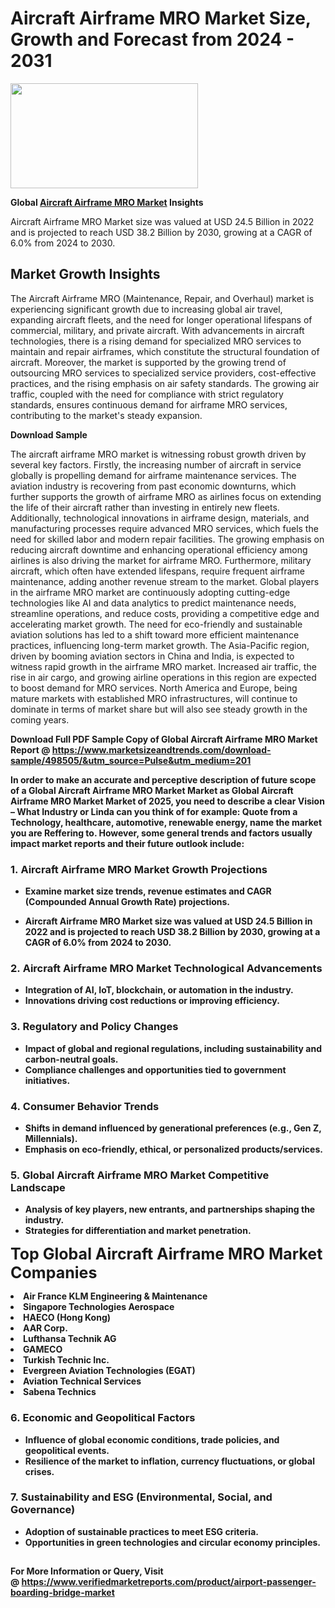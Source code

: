 <H1>Aircraft Airframe MRO Market Size, Growth and Forecast from 2024 - 2031</H1><img class="aligncenter size-medium wp-image-584254" src="https://thirdeyenews.in/wp-content/uploads/2024/09/Global-Market-Research-300x168.jpeg" alt="" width="300" height="168" /><p><strong>Global&nbsp;<a href="https://www.marketsizeandtrends.com/download-sample/498505/&amp;utm_source=Pulse&amp;utm_medium=201">Aircraft Airframe MRO Market</a> Insights</strong></p><p>Aircraft Airframe MRO Market size was valued at USD 24.5 Billion in 2022 and is projected to reach USD 38.2 Billion by 2030, growing at a CAGR of 6.0% from 2024 to 2030.</p><p><h2>Market Growth Insights</h2> <p>The Aircraft Airframe MRO (Maintenance, Repair, and Overhaul) market is experiencing significant growth due to increasing global air travel, expanding aircraft fleets, and the need for longer operational lifespans of commercial, military, and private aircraft. With advancements in aircraft technologies, there is a rising demand for specialized MRO services to maintain and repair airframes, which constitute the structural foundation of aircraft. Moreover, the market is supported by the growing trend of outsourcing MRO services to specialized service providers, cost-effective practices, and the rising emphasis on air safety standards. The growing air traffic, coupled with the need for compliance with strict regulatory standards, ensures continuous demand for airframe MRO services, contributing to the market's steady expansion.</p> <p><strong>Download Sample</strong></p> <p>The aircraft airframe MRO market is witnessing robust growth driven by several key factors. Firstly, the increasing number of aircraft in service globally is propelling demand for airframe maintenance services. The aviation industry is recovering from past economic downturns, which further supports the growth of airframe MRO as airlines focus on extending the life of their aircraft rather than investing in entirely new fleets. Additionally, technological innovations in airframe design, materials, and manufacturing processes require advanced MRO services, which fuels the need for skilled labor and modern repair facilities. The growing emphasis on reducing aircraft downtime and enhancing operational efficiency among airlines is also driving the market for airframe MRO. Furthermore, military aircraft, which often have extended lifespans, require frequent airframe maintenance, adding another revenue stream to the market. Global players in the airframe MRO market are continuously adopting cutting-edge technologies like AI and data analytics to predict maintenance needs, streamline operations, and reduce costs, providing a competitive edge and accelerating market growth. The need for eco-friendly and sustainable aviation solutions has led to a shift toward more efficient maintenance practices, influencing long-term market growth. The Asia-Pacific region, driven by booming aviation sectors in China and India, is expected to witness rapid growth in the airframe MRO market. Increased air traffic, the rise in air cargo, and growing airline operations in this region are expected to boost demand for MRO services. North America and Europe, being mature markets with established MRO infrastructures, will continue to dominate in terms of market share but will also see steady growth in the coming years. <p><strong></p><p><span class=""><strong>Download Full PDF Sample Copy of Global Aircraft Airframe MRO Market Report</strong> @ <a href="https://www.marketsizeandtrends.com/download-sample/498505/&amp;utm_source=Pulse&amp;utm_medium=201" target="_blank">https://www.marketsizeandtrends.com/download-sample/498505/&amp;utm_source=Pulse&amp;utm_medium=201</a></span></p><p>In order to make an accurate and perceptive description of future scope of a Global&nbsp;Aircraft Airframe MRO Market Market as Global&nbsp;Aircraft Airframe MRO Market Market of 2025, you need to describe a clear Vision &ndash; What Industry or Linda can you think of for example: Quote from a Technology, healthcare, automotive, renewable energy, name the market you are Reffering to. However, some general trends and factors usually impact market reports and their future outlook include:</p><h3>1.&nbsp;<strong>Aircraft Airframe MRO Market Growth Projections</strong></h3><ul><li>Examine market size trends, revenue estimates and CAGR (Compounded Annual Growth Rate) projections.</li><li><p>Aircraft Airframe MRO Market size was valued at USD 24.5 Billion in 2022 and is projected to reach USD 38.2 Billion by 2030, growing at a CAGR of 6.0% from 2024 to 2030.</p></li></ul><h3>2.&nbsp;<strong>Aircraft Airframe MRO Market Technological Advancements</strong></h3><ul><li>Integration of AI, IoT, blockchain, or automation in the industry.</li><li>Innovations driving cost reductions or improving efficiency.</li></ul><h3>3.&nbsp;<strong>Regulatory and Policy Changes</strong></h3><ul><li>Impact of global and regional regulations, including sustainability and carbon-neutral goals.</li><li>Compliance challenges and opportunities tied to government initiatives.</li></ul><h3>4.&nbsp;<strong>Consumer Behavior Trends</strong></h3><ul><li>Shifts in demand influenced by generational preferences (e.g., Gen Z, Millennials).</li><li>Emphasis on eco-friendly, ethical, or personalized products/services.</li></ul><h3>5.&nbsp;<strong>Global Aircraft Airframe MRO Market Competitive Landscape</strong></h3><ul><li>Analysis of key players, new entrants, and partnerships shaping the industry.</li><li>Strategies for differentiation and market penetration.</li></ul><p data-pm-slice="1 1 []"><span style="color: inherit; font-family: inherit; font-size: 25px;">Top Global Aircraft Airframe MRO Market Companies</span></p><div class="" data-test-id=""><p><li>Air France KLM Engineering & Maintenance</li><li> Singapore Technologies Aerospace</li><li> HAECO (Hong Kong)</li><li> AAR Corp.</li><li> Lufthansa Technik AG</li><li> GAMECO</li><li> Turkish Technic Inc.</li><li> Evergreen Aviation Technologies (EGAT)</li><li> Aviation Technical Services</li><li> Sabena Technics</li></p></div><h3>6.&nbsp;<strong>Economic and Geopolitical Factors</strong></h3><ul><li>Influence of global economic conditions, trade policies, and geopolitical events.</li><li>Resilience of the market to inflation, currency fluctuations, or global crises.</li></ul><h3>7.&nbsp;<strong>Sustainability and ESG (Environmental, Social, and Governance)</strong></h3><ul><li>Adoption of sustainable practices to meet ESG criteria.</li><li>Opportunities in green technologies and circular economy principles.</li></ul><h2><strong style="font-size: 14px;">For More Information or Query, Visit @&nbsp;</strong><a style="background-color: #ffffff; font-size: 14px;" href="https://www.marketsizeandtrends.com/report/aircraft-airframe-mro-market/" target="_blank">https://www.verifiedmarketreports.com/product/airport-passenger-boarding-bridge-market</a></h2>
